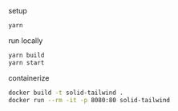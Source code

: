 setup

```bash
yarn
```

run locally

```bash
yarn build
yarn start
```

containerize

```bash
docker build -t solid-tailwind .
docker run --rm -it -p 8080:80 solid-tailwind
```

